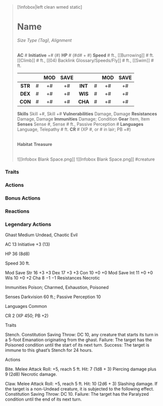 > [!infobox|left clean wmed static]
> # Name
> *Size Type (Tag), Alignment*
> 
> | |
> | - |
> **AC** # **Initiative** +# (#)
> **HP** # (#d# + #)
> **Speed** # ft., [[Burrowing]] # ft. [[Climb]] # ft., [[04) Backlink Glossary/Speeds/Fly]] # ft., [[Swim]] # ft.
> 
> | | | MOD | SAVE | | | MOD | SAVE |
> | :-: | :-: | :-: | :-: | :-: | :-: | :-: | :-: |
> | **STR** | # | +# | +# | **INT** | # | +# | +# | 
> | **DEX** | # | +# | +# | **WIS** | # | +# | +# |
> | **CON** | # | +# | +# | **CHA** | # | +# | +# |
> **Skills** Skill +#, Skill +#
> **Vulnerabilities** Damage, Damage
> **Resistances** Damage, Damage
> **Immunities** Damage; Condition
> **Gear** Item, Item
> **Senses** Sense #, Sense # ft., Passive Perception #
> **Languages** Language, Telepathy # ft.
> **CR** # (XP #, or # in lair; PB +#)
>
> | |
> | - |
> **Habitat**
> **Treasure**
> 
> | |
> | - |
> ![[Infobox Blank Space.png]]
> ![[Infobox Blank Space.png]]
> #creature 


### Traits
### Actions
### Bonus Actions
### Reactions
### Legendary Actions
Ghast
Medium Undead, Chaotic Evil

AC 13 Initiative +3 (13)

HP 36 (8d8)

Speed 30 ft.

Mod	Save
Str	16	+3	+3
Dex	17	+3	+3
Con	10	+0	+0
Mod	Save
Int	11	+0	+0
Wis	10	+0	+2
Cha	8	−1	−1
Resistances Necrotic

Immunities Poison; Charmed, Exhaustion, Poisoned

Senses Darkvision 60 ft.; Passive Perception 10

Languages Common

CR 2 (XP 450; PB +2)

Traits

Stench. Constitution Saving Throw: DC 10, any creature that starts its turn in a 5-foot Emanation originating from the ghast. Failure: The target has the Poisoned condition until the start of its next turn. Success: The target is immune to this ghast’s Stench for 24 hours.

Actions

Bite. Melee Attack Roll: +5, reach 5 ft. Hit: 7 (1d8 + 3) Piercing damage plus 9 (2d8) Necrotic damage.

Claw. Melee Attack Roll: +5, reach 5 ft. Hit: 10 (2d6 + 3) Slashing damage. If the target is a non-Undead creature, it is subjected to the following effect. Constitution Saving Throw: DC 10. Failure: The target has the Paralyzed condition until the end of its next turn.
